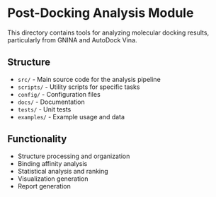 # Post-Docking Analysis Module

This directory contains tools for analyzing molecular docking results, particularly from GNINA and AutoDock Vina.

## Structure

- `src/` - Main source code for the analysis pipeline
- `scripts/` - Utility scripts for specific tasks
- `config/` - Configuration files
- `docs/` - Documentation
- `tests/` - Unit tests
- `examples/` - Example usage and data

## Functionality

- Structure processing and organization
- Binding affinity analysis
- Statistical analysis and ranking
- Visualization generation
- Report generation
